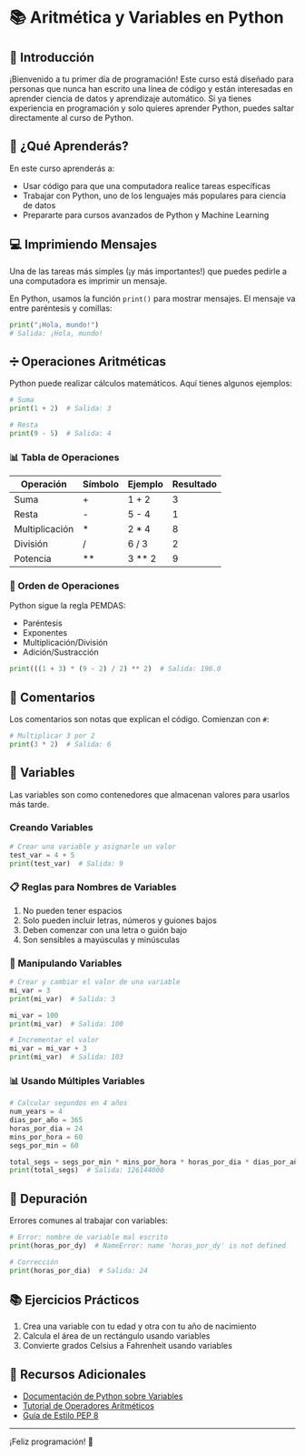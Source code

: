 # 📚 Aritmética y Variables en Python

## 🎯 Introducción

¡Bienvenido a tu primer día de programación! Este curso está diseñado para personas que nunca han escrito una línea de código y están interesadas en aprender ciencia de datos y aprendizaje automático. Si ya tienes experiencia en programación y solo quieres aprender Python, puedes saltar directamente al curso de Python.

## 🚀 ¿Qué Aprenderás?

En este curso aprenderás a:
- Usar código para que una computadora realice tareas específicas
- Trabajar con Python, uno de los lenguajes más populares para ciencia de datos
- Prepararte para cursos avanzados de Python y Machine Learning

## 💻 Imprimiendo Mensajes

Una de las tareas más simples (¡y más importantes!) que puedes pedirle a una computadora es imprimir un mensaje.

En Python, usamos la función `print()` para mostrar mensajes. El mensaje va entre paréntesis y comillas:

```python
print("¡Hola, mundo!")
# Salida: ¡Hola, mundo!
```

## ➗ Operaciones Aritméticas

Python puede realizar cálculos matemáticos. Aquí tienes algunos ejemplos:

```python
# Suma
print(1 + 2)  # Salida: 3

# Resta
print(9 - 5)  # Salida: 4
```

### 📊 Tabla de Operaciones

| Operación    | Símbolo | Ejemplo    | Resultado |
|--------------|---------|------------|-----------|
| Suma         | +       | 1 + 2      | 3         |
| Resta        | -       | 5 - 4      | 1         |
| Multiplicación| *      | 2 * 4      | 8         |
| División     | /       | 6 / 3      | 2         |
| Potencia     | **      | 3 ** 2     | 9         |

### 🔢 Orden de Operaciones

Python sigue la regla PEMDAS:
- Paréntesis
- Exponentes
- Multiplicación/División
- Adición/Sustracción

```python
print(((1 + 3) * (9 - 2) / 2) ** 2)  # Salida: 196.0
```

## 💭 Comentarios

Los comentarios son notas que explican el código. Comienzan con `#`:

```python
# Multiplicar 3 por 2
print(3 * 2)  # Salida: 6
```

## 📝 Variables

Las variables son como contenedores que almacenan valores para usarlos más tarde.

### Creando Variables

```python
# Crear una variable y asignarle un valor
test_var = 4 + 5
print(test_var)  # Salida: 9
```

### 📋 Reglas para Nombres de Variables

1. No pueden tener espacios
2. Solo pueden incluir letras, números y guiones bajos
3. Deben comenzar con una letra o guión bajo
4. Son sensibles a mayúsculas y minúsculas

### 🔄 Manipulando Variables

```python
# Crear y cambiar el valor de una variable
mi_var = 3
print(mi_var)  # Salida: 3

mi_var = 100
print(mi_var)  # Salida: 100

# Incrementar el valor
mi_var = mi_var + 3
print(mi_var)  # Salida: 103
```

### 📊 Usando Múltiples Variables

```python
# Calcular segundos en 4 años
num_years = 4
dias_por_año = 365
horas_por_dia = 24
mins_por_hora = 60
segs_por_min = 60

total_segs = segs_por_min * mins_por_hora * horas_por_dia * dias_por_año * num_years
print(total_segs)  # Salida: 126144000
```

## 🐛 Depuración

Errores comunes al trabajar con variables:

```python
# Error: nombre de variable mal escrito
print(horas_por_dy)  # NameError: name 'horas_por_dy' is not defined

# Corrección
print(horas_por_dia)  # Salida: 24
```

## 📚 Ejercicios Prácticos

1. Crea una variable con tu edad y otra con tu año de nacimiento
2. Calcula el área de un rectángulo usando variables
3. Convierte grados Celsius a Fahrenheit usando variables

## 🎯 Recursos Adicionales

- [Documentación de Python sobre Variables](https://docs.python.org/es/3/tutorial/introduction.html#first-steps-towards-programming)
- [Tutorial de Operadores Aritméticos](https://docs.python.org/es/3/tutorial/introduction.html#using-python-as-a-calculator)
- [Guía de Estilo PEP 8](https://www.python.org/dev/peps/pep-0008/)

---

¡Feliz programación! 🚀 